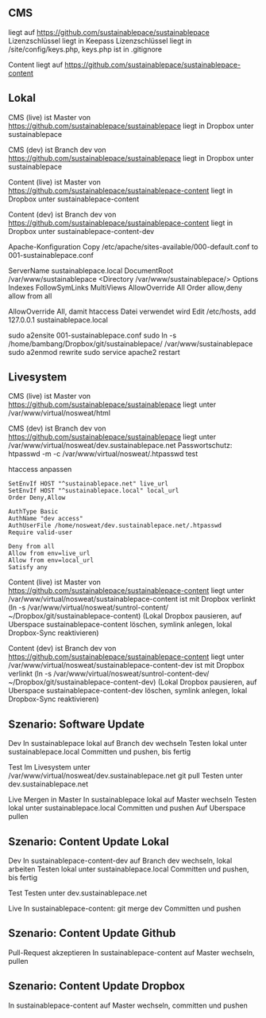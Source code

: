 
## CMS ##

liegt auf https://github.com/sustainablepace/sustainablepace
Lizenzschlüssel liegt in Keepass
Lizenzschlüssel liegt in /site/config/keys.php, keys.php ist in .gitignore

Content liegt auf https://github.com/sustainablepace/sustainablepace-content

## Lokal ##

CMS (live)
ist Master von https://github.com/sustainablepace/sustainablepace
liegt in Dropbox unter sustainablepace

CMS (dev)
ist Branch dev von https://github.com/sustainablepace/sustainablepace
liegt in Dropbox unter sustainablepace

Content (live) 
ist Master von https://github.com/sustainablepace/sustainablepace-content
liegt in Dropbox unter sustainablepace-content

Content (dev) 
ist Branch dev von https://github.com/sustainablepace/sustainablepace-content
liegt in Dropbox unter sustainablepace-content-dev

Apache-Konfiguration
Copy /etc/apache/sites-available/000-default.conf to 001-sustainablepace.conf

  ServerName sustainablepace.local
  DocumentRoot /var/www/sustainablepace
  <Directory /var/www/sustainablepace/>
    Options Indexes FollowSymLinks MultiViews
    AllowOverride All
    Order allow,deny
    allow from all
  </Directory>

AllowOverride All, damit htaccess Datei verwendet wird
Edit /etc/hosts, add 
127.0.0.1       sustainablepace.local

sudo a2ensite 001-sustainablepace.conf 
sudo ln -s /home/bambang/Dropbox/git/sustainablepace/ /var/www/sustainablepace
sudo a2enmod rewrite
sudo service apache2 restart

## Livesystem ##

CMS (live)
ist Master von https://github.com/sustainablepace/sustainablepace
liegt unter /var/www/virtual/nosweat/html

CMS (dev)
ist Branch dev von https://github.com/sustainablepace/sustainablepace
liegt unter /var/www/virtual/nosweat/dev.sustainablepace.net
Passwortschutz: 
	htpasswd -m -c /var/www/virtual/nosweat/.htpasswd test

  htaccess anpassen

	SetEnvIf HOST "^sustainablepace.net" live_url
	SetEnvIf HOST "^sustainablepace.local" local_url
	Order Deny,Allow

	AuthType Basic
	AuthName "dev access"
	AuthUserFile /home/nosweat/dev.sustainablepace.net/.htpasswd
	Require valid-user

	Deny from all
	Allow from env=live_url
	Allow from env=local_url
	Satisfy any

Content (live) 
ist Master von https://github.com/sustainablepace/sustainablepace-content
liegt unter /var/www/virtual/nosweat/sustainablepace-content
ist mit Dropbox verlinkt (ln -s /var/www/virtual/nosweat/suntrol-content/ ~/Dropbox/git/sustainablepace-content)
(Lokal Dropbox pausieren, auf Uberspace sustainablepace-content löschen, symlink anlegen, lokal Dropbox-Sync reaktivieren)

Content (dev) 
ist Branch dev von https://github.com/sustainablepace/sustainablepace-content
liegt unter /var/www/virtual/nosweat/sustainablepace-content-dev
ist mit Dropbox verlinkt (ln -s /var/www/virtual/nosweat/suntrol-content-dev/ ~/Dropbox/git/sustainablepace-content-dev)
(Lokal Dropbox pausieren, auf Uberspace sustainablepace-content-dev löschen, symlink anlegen, lokal Dropbox-Sync reaktivieren)


## Szenario: Software Update ##

Dev
In sustainablepace lokal auf Branch dev wechseln
Testen lokal unter sustainablepace.local
Committen und pushen, bis fertig

Test
Im Livesystem unter /var/www/virtual/nosweat/dev.sustainablepace.net git pull
Testen unter dev.sustainablepace.net

Live
Mergen in Master
In sustainablepace lokal auf Master wechseln
Testen lokal unter sustainablepace.local
Committen und pushen
Auf Uberspace pullen

## Szenario: Content Update Lokal ##

Dev
In sustainablepace-content-dev auf Branch dev wechseln, lokal arbeiten
Testen lokal unter sustainablepace.local
Committen und pushen, bis fertig

Test
Testen unter dev.sustainablepace.net

Live
In sustainablepace-content: git merge dev
Committen und pushen

## Szenario: Content Update Github ##

Pull-Request akzeptieren
In sustainablepace-content auf Master wechseln, pullen

## Szenario: Content Update Dropbox ##

In sustainablepace-content auf Master wechseln, committen und pushen



